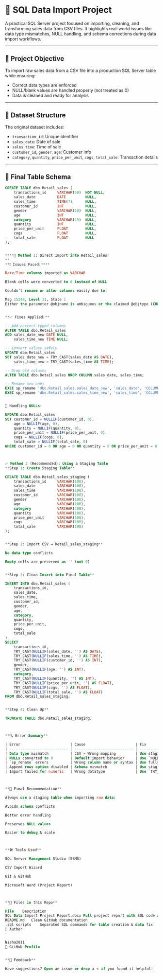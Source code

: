 # 🧾 SQL Data Import Project

A practical SQL Server project focused on importing, cleaning, and transforming sales data from CSV files. It highlights real-world issues like data type mismatches, NULL handling, and schema corrections during data import workflows.

---

## 📌 Project Objective

To import raw sales data from a CSV file into a production SQL Server table while ensuring:

- Correct data types are enforced
- NULL/blank values are handled properly (not treated as 0)
- Data is cleaned and ready for analysis

---

## 📂 Dataset Structure

The original dataset includes:

- `transaction_id`: Unique identifier
- `sales_date`: Date of sale
- `sales_time`: Time of sale
- `customer_id`, `gender`, `age`: Customer info
- `category`, `quantity`, `price_per_unit`, `cogs`, `total_sale`: Transaction details

---

## 🧪 Final Table Schema

```sql
CREATE TABLE dbo.Retail_sales (
    transactions_id     VARCHAR(50)  NOT NULL,
    sales_date          DATE         NULL,
    sales_time          TIME(7)      NULL,
    customer_id         INT          NULL,
    gender              VARCHAR(10)  NULL,
    age                 INT          NULL,
    category            VARCHAR(15)  NULL,
    quantity            INT          NULL,
    price_per_unit      FLOAT        NULL,
    cogs                FLOAT        NULL,
    total_sale          FLOAT        NULL
);


****🧰 Method 1: Direct Import into Retail_sales
**
**❗ Issues Faced:****

Date/Time columns imported as VARCHAR

Blank cells were converted to 0 instead of NULL

Couldn’t rename or alter columns easily due to:

Msg 15248, Level 11, State 1
Either the parameter @objname is ambiguous or the claimed @objtype (COLUMN) is wrong.


**✅ Fixes Applied:**

-- Add correct-typed columns
ALTER TABLE dbo.Retail_sales
ADD sales_date_new DATE NULL,
    sales_time_new TIME NULL;

-- Convert values safely
UPDATE dbo.Retail_sales
SET sales_date_new = TRY_CAST(sales_date AS DATE),
    sales_time_new = TRY_CAST(sales_time AS TIME);

-- Drop old columns
ALTER TABLE dbo.Retail_sales DROP COLUMN sales_date, sales_time;

-- Rename new ones
EXEC sp_rename 'dbo.Retail_sales.sales_date_new', 'sales_date', 'COLUMN';
EXEC sp_rename 'dbo.Retail_sales.sales_time_new', 'sales_time', 'COLUMN';


🔄 Handling NULLs:

UPDATE dbo.Retail_sales
SET customer_id = NULLIF(customer_id, 0),
    age = NULLIF(age, 0),
    quantity = NULLIF(quantity, 0),
    price_per_unit = NULLIF(price_per_unit, 0),
    cogs = NULLIF(cogs, 0),
    total_sale = NULLIF(total_sale, 0)
WHERE customer_id = 0 OR age = 0 OR quantity = 0 OR price_per_unit = 0 OR cogs = 0 OR total_sale = 0;



✅ Method 2 (Recommended): Using a Staging Table
**Step 1: Create Staging Table**

CREATE TABLE dbo.Retail_sales_staging (
    transactions_id     VARCHAR(100),
    sales_date          VARCHAR(100),
    sales_time          VARCHAR(100),
    customer_id         VARCHAR(100),
    gender              VARCHAR(100),
    age                 VARCHAR(100),
    category            VARCHAR(100),
    quantity            VARCHAR(100),
    price_per_unit      VARCHAR(100),
    cogs                VARCHAR(100),
    total_sale          VARCHAR(100)
);


**Step 2: Import CSV → Retail_sales_staging**

No data type conflicts

Empty cells are preserved as '' (not 0)


**Step 3: Clean Insert into Final Table**

INSERT INTO dbo.Retail_sales (
    transactions_id,
    sales_date,
    sales_time,
    customer_id,
    gender,
    age,
    category,
    quantity,
    price_per_unit,
    cogs,
    total_sale
)
SELECT
    transactions_id,
    TRY_CAST(NULLIF(sales_date, '') AS DATE),
    TRY_CAST(NULLIF(sales_time, '') AS TIME),
    TRY_CAST(NULLIF(customer_id, '') AS INT),
    gender,
    TRY_CAST(NULLIF(age, '') AS INT),
    category,
    TRY_CAST(NULLIF(quantity, '') AS INT),
    TRY_CAST(NULLIF(price_per_unit, '') AS FLOAT),
    TRY_CAST(NULLIF(cogs, '') AS FLOAT),
    TRY_CAST(NULLIF(total_sale, '') AS FLOAT)
FROM dbo.Retail_sales_staging;


**Step 4: Clean Up**

TRUNCATE TABLE dbo.Retail_sales_staging;



**🔍 Error Summary**

| Error                       | Cause                       | Fix                              |
| --------------------------- | --------------------------- | -------------------------------- |
| Data type mismatch          | CSV → Wrong mapping         | Use staging table                |
| NULLs converted to 0        | Default import behavior     | Use `NULLIF()`                   |
| `sp_rename` errors          | Wrong column name or syntax | Use fully qualified column names |
| Append rows option disabled | Schema mismatch             | Use staging to reformat          |
| Import failed for numeric   | Wrong datatype              | Use `TRY_CAST()`                 |



**🏁 Final Recommendation**

Always use a staging table when importing raw data:

Avoids schema conflicts

Better error handling

Preserves NULL values

Easier to debug & scale



**🛠 Tools Used**

SQL Server Management Studio (SSMS)

CSV Import Wizard

Git & GitHub

Microsoft Word (Project Report)



**📁 Files in this Repo**

File	Description
SQL Data Import Project Report.docx	Full project report with SQL code and explanation
README.md	Clean GitHub documentation
.sql scripts	Separated SQL commands for table creation & data fix
📌 Author


Nisha2611
🔗 GitHub Profile


**💬 Feedback**

Have suggestions? Open an issue or drop a ⭐ if you found it helpful!


